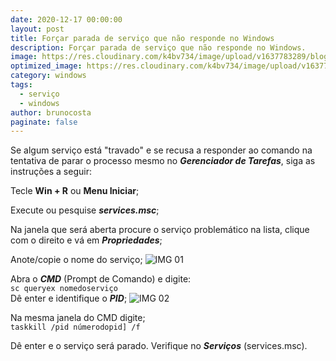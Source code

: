```yaml
---
date: 2020-12-17 00:00:00
layout: post
title: Forçar parada de serviço que não responde no Windows
description: Forçar parada de serviço que não responde no Windows.
image: https://res.cloudinary.com/k4bv734/image/upload/v1637783289/blog/servico-windows_tnl0gs.jpg
optimized_image: https://res.cloudinary.com/k4bv734/image/upload/v1637783289/blog/servico-windows_optimized_rrcgym.jpg
category: windows
tags:
  - serviço
  - windows
author: brunocosta
paginate: false
---
```

Se algum serviço está "travado" e se recusa a responder ao comando na tentativa de parar o processo mesmo no ***Gerenciador de Tarefas***, siga as instruções a seguir:


Tecle **Win + R** ou **Menu Iniciar**;

Execute ou pesquise ***services.msc***;

Na janela que será aberta procure o serviço problemático na lista, clique com o direito e vá em ***Propriedades***;

Anote/copie o nome do serviço;
![IMG 01](https://res.cloudinary.com/k4bv734/image/upload/v1637862789/blog_content/servico-windows_1_nt2ana.png)

Abra o ***CMD*** (Prompt de Comando) e digite:  
`sc queryex nomedoserviço`  
Dê enter e identifique o ***PID***;
![IMG 02](https://res.cloudinary.com/k4bv734/image/upload/v1637862789/blog_content/servico-windows_2_pv3cal.png)

Na mesma janela do CMD digite;  
`taskkill /pid númerodopid] /f` 

Dê enter e o serviço será parado. Verifique no ***Serviços*** (services.msc).
